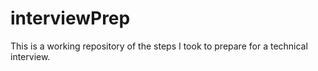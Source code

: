 # interviewPrep
This is a working repository of the steps I took to prepare for a technical interview.
